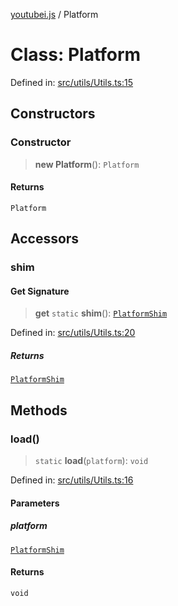 [youtubei.js](../README.md) / Platform

# Class: Platform

Defined in: [src/utils/Utils.ts:15](https://github.com/LuanRT/YouTube.js/blob/0733f60b57877f6b8b87dfd5cc6195b5085f5c09/src/utils/Utils.ts#L15)

## Constructors

### Constructor

> **new Platform**(): `Platform`

#### Returns

`Platform`

## Accessors

### shim

#### Get Signature

> **get** `static` **shim**(): [`PlatformShim`](../youtubei.js/namespaces/Types/interfaces/PlatformShim.md)

Defined in: [src/utils/Utils.ts:20](https://github.com/LuanRT/YouTube.js/blob/0733f60b57877f6b8b87dfd5cc6195b5085f5c09/src/utils/Utils.ts#L20)

##### Returns

[`PlatformShim`](../youtubei.js/namespaces/Types/interfaces/PlatformShim.md)

## Methods

### load()

> `static` **load**(`platform`): `void`

Defined in: [src/utils/Utils.ts:16](https://github.com/LuanRT/YouTube.js/blob/0733f60b57877f6b8b87dfd5cc6195b5085f5c09/src/utils/Utils.ts#L16)

#### Parameters

##### platform

[`PlatformShim`](../youtubei.js/namespaces/Types/interfaces/PlatformShim.md)

#### Returns

`void`
